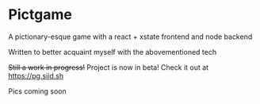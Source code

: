 # Pictgame

A pictionary-esque game with a react + xstate frontend and node backend

Written to better acquaint myself with the abovementioned tech

<s>Still a work in progress!</s> Project is now in beta! Check it out at https://pg.siid.sh

Pics coming soon
